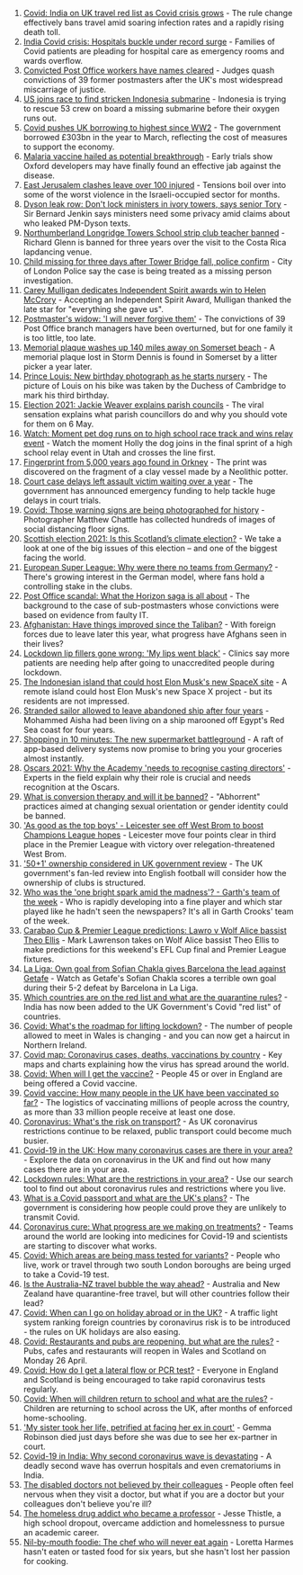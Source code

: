 1. [Covid: India on UK travel red list as Covid crisis grows](https://www.bbc.co.uk/news/uk-56848006) - The rule change effectively bans travel amid soaring infection rates and a rapidly rising death toll.
2. [India Covid crisis: Hospitals buckle under record surge](https://www.bbc.co.uk/news/world-asia-56858403) - Families of Covid patients are pleading for hospital care as emergency rooms and wards overflow.
3. [Convicted Post Office workers have names cleared](https://www.bbc.co.uk/news/business-56859357) - Judges quash convictions of 39 former postmasters after the UK's most widespread miscarriage of justice.
4. [US joins race to find stricken Indonesia submarine](https://www.bbc.co.uk/news/world-asia-56851487) - Indonesia is trying to rescue 53 crew on board a missing submarine before their oxygen runs out.
5. [Covid pushes UK borrowing to highest since WW2](https://www.bbc.co.uk/news/business-56856195) - The government borrowed £303bn in the year to March, reflecting the cost of measures to support the economy.
6. [Malaria vaccine hailed as potential breakthrough](https://www.bbc.co.uk/news/health-56858158) - Early trials show Oxford developers may have finally found an effective jab against the disease.
7. [East Jerusalem clashes leave over 100 injured](https://www.bbc.co.uk/news/world-middle-east-56854275) - Tensions boil over into some of the worst violence in the Israeli-occupied sector for months.
8. [Dyson leak row: Don't lock ministers in ivory towers, says senior Tory](https://www.bbc.co.uk/news/uk-politics-56856901) - Sir Bernard Jenkin says ministers need some privacy amid claims about who leaked PM-Dyson texts.
9. [Northumberland Longridge Towers School strip club teacher banned](https://www.bbc.co.uk/news/uk-england-tyne-56858188) - Richard Glenn is banned for three years over the visit to the Costa Rica lapdancing venue.
10. [Child missing for three days after Tower Bridge fall, police confirm](https://www.bbc.co.uk/news/uk-england-london-56847002) - City of London Police say the case is being treated as a missing person investigation.
11. [Carey Mulligan dedicates Independent Spirit awards win to Helen McCrory](https://www.bbc.co.uk/news/entertainment-arts-56857512) - Accepting an Independent Spirit Award, Mulligan thanked the late star for "everything she gave us".
12. [Postmaster's widow: 'I will never forgive them'](https://www.bbc.co.uk/news/business-56846978) - The convictions of 39 Post Office branch managers have been overturned, but for one family it is too little, too late.
13. [Memorial plaque washes up 140 miles away on Somerset beach](https://www.bbc.co.uk/news/uk-england-somerset-56847542) - A memorial plaque lost in Storm Dennis is found in Somerset by a litter picker a year later.
14. [Prince Louis: New birthday photograph as he starts nursery](https://www.bbc.co.uk/news/uk-56853207) - The picture of Louis on his bike was taken by the Duchess of Cambridge to mark his third birthday.
15. [Election 2021: Jackie Weaver explains parish councils](https://www.bbc.co.uk/news/uk-england-leeds-56847148) - The viral sensation explains what parish councillors do and why you should vote for them on 6 May.
16. [Watch: Moment pet dog runs on to high school race track and wins relay event](https://www.bbc.co.uk/sport/av/athletics/56854177) - Watch the moment Holly the dog joins in the final sprint of a high school relay event in Utah and crosses the line first.
17. [Fingerprint from 5,000 years ago found in Orkney](https://www.bbc.co.uk/news/uk-scotland-north-east-orkney-shetland-56858268) - The print was discovered on the fragment of a clay vessel made by a Neolithic potter.
18. [Court case delays left assault victim waiting over a year](https://www.bbc.co.uk/news/uk-56765175) - The government has announced emergency funding to help tackle huge delays in court trials.
19. [Covid: Those warning signs are being photographed for history](https://www.bbc.co.uk/news/in-pictures-56675382) - Photographer Matthew Chattle has collected hundreds of images of social distancing floor signs.
20. [Scottish election 2021: Is this Scotland’s climate election?](https://www.bbc.co.uk/news/uk-scotland-56848288) - We take a look at one of the big issues of this election – and one of the biggest facing the world.
21. [European Super League: Why were there no teams from Germany?](https://www.bbc.co.uk/news/world-europe-56845662) - There's growing interest in the German model, where fans hold a controlling stake in the clubs.
22. [Post Office scandal: What the Horizon saga is all about](https://www.bbc.co.uk/news/business-56718036) - The background to the case of sub-postmasters whose convictions were based on evidence from faulty IT.
23. [Afghanistan: Have things improved since the Taliban?](https://www.bbc.co.uk/news/56779160) - With foreign forces due to leave later this year, what progress have Afghans seen in their lives?
24. [Lockdown lip fillers gone wrong: 'My lips went black'](https://www.bbc.co.uk/news/newsbeat-56845921) - Clinics say more patients are needing help after going to unaccredited people during lockdown.
25. [The Indonesian island that could host Elon Musk's new SpaceX site](https://www.bbc.co.uk/news/world-asia-56797133) - A remote island could host Elon Musk's new Space X project - but its residents are not impressed.
26. [Stranded sailor allowed to leave abandoned ship after four years](https://www.bbc.co.uk/news/world-middle-east-56842506) - Mohammed Aisha had been living on a ship marooned off Egypt's Red Sea coast for four years.
27. [Shopping in 10 minutes: The new supermarket battleground](https://www.bbc.co.uk/news/business-56720044) - A raft of app-based delivery systems now promise to bring you your groceries almost instantly.
28. [Oscars 2021: Why the Academy 'needs to recognise casting directors'](https://www.bbc.co.uk/news/entertainment-arts-56813184) - Experts in the field explain why their role is crucial and needs recognition at the Oscars.
29. [What is conversion therapy and will it be banned?](https://www.bbc.co.uk/news/explainers-56496423) - "Abhorrent" practices aimed at changing sexual orientation or gender identity could be banned.
30. ['As good as the top boys' - Leicester see off West Brom to boost Champions League hopes](https://www.bbc.co.uk/sport/football/56754992) - Leicester move four points clear in third place in the Premier League with victory over relegation-threatened West Brom.
31. ['50+1' ownership considered in UK government review](https://www.bbc.co.uk/sport/football/56852632) - The UK government's fan-led review into English football will consider how the ownership of clubs is structured.
32. [Who was the 'one bright spark amid the madness'? - Garth's team of the week](https://www.bbc.co.uk/sport/football/56849170) - Who is rapidly developing into a fine player and which star played like he hadn't seen the newspapers? It's all in Garth Crooks' team of the week.
33. [Carabao Cup & Premier League predictions: Lawro v Wolf Alice bassist Theo Ellis](https://www.bbc.co.uk/sport/football/56833320) - Mark Lawrenson takes on Wolf Alice bassist Theo Ellis to make predictions for this weekend's EFL Cup final and Premier League fixtures.
34. [La Liga: Own goal from Sofian Chakla gives Barcelona the lead against Getafe](https://www.bbc.co.uk/sport/av/football/56854618) - Watch as Getafe's Sofian Chakla scores a terrible own goal during their 5-2 defeat by Barcelona in La Liga.
35. [Which countries are on the red list and what are the quarantine rules?](https://www.bbc.co.uk/news/explainers-52544307) - India has now been added to the UK Government's Covid "red list" of countries.
36. [Covid: What's the roadmap for lifting lockdown?](https://www.bbc.co.uk/news/explainers-52530518) - The number of people allowed to meet in Wales is changing - and you can now get a haircut in Northern Ireland.
37. [Covid map: Coronavirus cases, deaths, vaccinations by country](https://www.bbc.co.uk/news/world-51235105) - Key maps and charts explaining how the virus has spread around the world.
38. [Covid: When will I get the vaccine?](https://www.bbc.co.uk/news/health-55045639) - People 45 or over in England are being offered a Covid vaccine.
39. [Covid vaccine: How many people in the UK have been vaccinated so far?](https://www.bbc.co.uk/news/health-55274833) - The logistics of vaccinating millions of people across the country, as more than 33 million people receive at least one dose.
40. [Coronavirus: What's the risk on transport?](https://www.bbc.co.uk/news/health-51736185) - As UK coronavirus restrictions continue to be relaxed, public transport could become much busier.
41. [Covid-19 in the UK: How many coronavirus cases are there in your area?](https://www.bbc.co.uk/news/uk-51768274) - Explore the data on coronavirus in the UK and find out how many cases there are in your area.
42. [Lockdown rules: What are the restrictions in your area?](https://www.bbc.co.uk/news/uk-54373904) - Use our search tool to find out about coronavirus rules and restrictions where you live.
43. [What is a Covid passport and what are the UK's plans?](https://www.bbc.co.uk/news/explainers-55718553) - The government is considering how people could prove they are unlikely to transmit Covid.
44. [Coronavirus cure: What progress are we making on treatments?](https://www.bbc.co.uk/news/health-52354520) - Teams around the world are looking into medicines for Covid-19 and scientists are starting to discover what works.
45. [Covid: Which areas are being mass tested for variants?](https://www.bbc.co.uk/news/explainers-54872039) - People who live, work or travel through two south London boroughs are being urged to take a Covid-19 test.
46. [Is the Australia-NZ travel bubble the way ahead?](https://www.bbc.co.uk/news/business-56796943) - Australia and New Zealand have quarantine-free travel, but will other countries follow their lead?
47. [Covid: When can I go on holiday abroad or in the UK?](https://www.bbc.co.uk/news/explainers-52646738) - A traffic light system ranking foreign countries by coronavirus risk is to be introduced - the rules on UK holidays are also easing.
48. [Covid: Restaurants and pubs are reopening, but what are the rules?](https://www.bbc.co.uk/news/business-52977388) - Pubs, cafes and restaurants will reopen in Wales and Scotland on Monday 26 April.
49. [Covid: How do I get a lateral flow or PCR test?](https://www.bbc.co.uk/news/health-51943612) - Everyone in England and Scotland is being encouraged to take rapid coronavirus tests regularly.
50. [Covid: When will children return to school and what are the rules?](https://www.bbc.co.uk/news/education-51643556) - Children are returning to school across the UK, after months of enforced home-schooling.
51. ['My sister took her life, petrified at facing her ex in court'](https://www.bbc.co.uk/news/uk-56539465) - Gemma Robinson died just days before she was due to see her ex-partner in court.
52. [Covid-19 in India: Why second coronavirus wave is devastating](https://www.bbc.co.uk/news/world-asia-india-56811315) - A deadly second wave has overrun hospitals and even crematoriums in India.
53. [The disabled doctors not believed by their colleagues](https://www.bbc.co.uk/news/disability-56244376) - People often feel nervous when they visit a doctor, but what if you are a doctor but your colleagues don't believe you're ill?
54. [The homeless drug addict who became a professor](https://www.bbc.co.uk/news/stories-55559382) - Jesse Thistle, a high school dropout, overcame addiction and homelessness to pursue an academic career.
55. [Nil-by-mouth foodie: The chef who will never eat again](https://www.bbc.co.uk/news/stories-56688582) - Loretta Harmes hasn't eaten or tasted food for six years, but she hasn't lost her passion for cooking.
